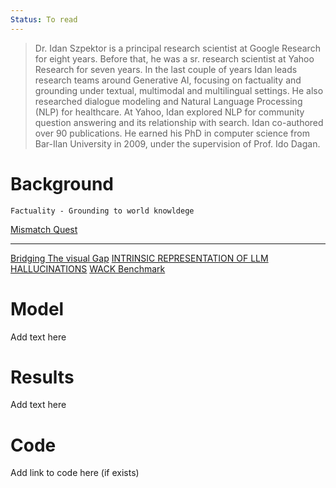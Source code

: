 ```yaml
---
Status: To read
---
```

>Dr. Idan Szpektor is a principal research scientist at Google Research for eight years. Before that, he was a sr. research scientist at Yahoo Research for seven years. In the last couple of years Idan leads research teams around Generative AI, focusing on factuality and grounding under textual, multimodal and multilingual settings. He also researched dialogue modeling and Natural Language Processing (NLP) for healthcare. At Yahoo, Idan explored NLP for community question answering and its relationship with search. Idan co-authored over 90 publications. He earned his PhD in computer science from Bar-Ilan University in 2009, under the supervision of Prof. Ido Dagan.
# Background
	Factuality - Grounding to world knowldege
[Mismatch Quest](https://arxiv.org/pdf/2312.03766)

---
[Bridging The visual Gap](https://arxiv.org/pdf/2411.09018)
 [INTRINSIC REPRESENTATION OF LLM HALLUCINATIONS](https://arxiv.org/pdf/2410.02707)
[WACK Benchmark](https://arxiv.org/pdf/2410.22071?)

# Model

Add text here

# Results

Add text here

# Code

Add link to code here (if exists)